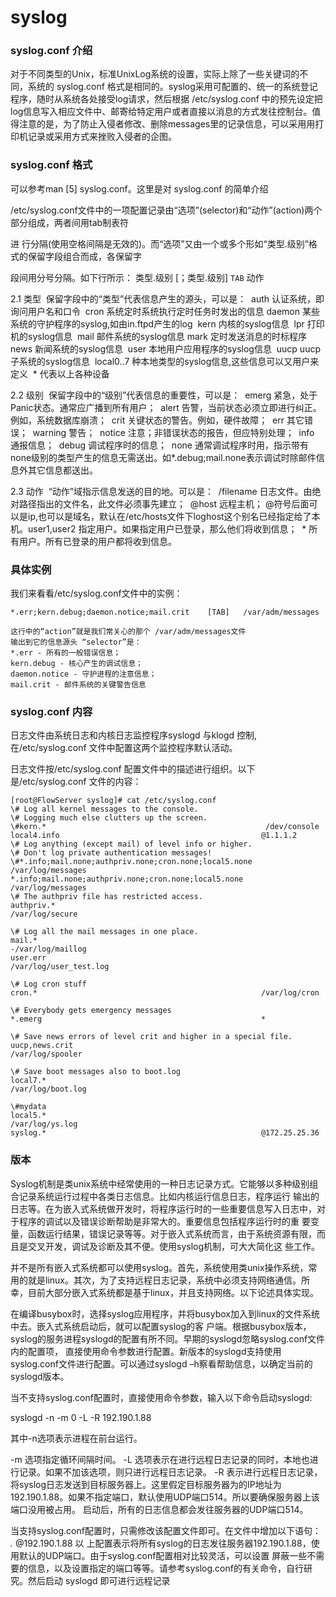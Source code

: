 # syslog

### syslog.conf 介绍

对于不同类型的Unix，标准UnixLog系统的设置，实际上除了一些关键词的不同，系统的 syslog.conf 格式是相同的。syslog采用可配置的、统一的系统登记程序，随时从系统各处接受log请求，然后根据 /etc/syslog.conf 中的预先设定把log信息写入相应文件中、邮寄给特定用户或者直接以消息的方式发往控制台。值得注意的是，为了防止入侵者修改、删除messages里的记录信息，可以采用用打印机记录或采用方式来挫败入侵者的企图。

### syslog.conf 格式

可以参考man [5] syslog.conf。这里是对 syslog.conf 的简单介绍

/etc/syslog.conf文件中的一项配置记录由“选项”(selector)和“动作”(action)两个部分组成，两者间用tab制表符

进 行分隔(使用空格间隔是无效的)。而“选项”又由一个或多个形如“类型.级别”格式的保留字段组合而成，各保留字

段间用分号分隔。如下行所示：
    类型.级别 [；类型.级别] `TAB` 动作

2.1 类型 
​    保留字段中的“类型”代表信息产生的源头，可以是：
​    auth    认证系统，即询问用户名和口令
​    cron    系统定时系统执行定时任务时发出的信息
​    daemon  某些系统的守护程序的syslog,如由in.ftpd产生的log
​    kern    内核的syslog信息
​    lpr     打印机的syslog信息
​    mail    邮件系统的syslog信息
​    mark    定时发送消息的时标程序
​    news    新闻系统的syslog信息
​    user    本地用户应用程序的syslog信息
​    uucp    uucp子系统的syslog信息
​    local0..7 种本地类型的syslog信息,这些信息可以又用户来定义
​    \*       代表以上各种设备

2.2 级别
​    保留字段中的“级别”代表信息的重要性，可以是：
​    emerg   紧急，处于Panic状态。通常应广播到所有用户； 
​    alert   告警，当前状态必须立即进行纠正。例如，系统数据库崩溃； 
​    crit    关键状态的警告。例如，硬件故障； 
​    err     其它错误； 
​    warning 警告； 
​    notice  注意；非错误状态的报告，但应特别处理； 
​    info    通报信息； 
​    debug   调试程序时的信息； 
​    none    通常调试程序时用，指示带有none级别的类型产生的信息无需送出。如*.debug;mail.none表示调试时除邮件信息外其它信息都送出。

2.3 动作
​    “动作”域指示信息发送的目的地。可以是： 
​    /filename   日志文件。由绝对路径指出的文件名，此文件必须事先建立； 
​    @host       远程主机； @符号后面可以是ip,也可以是域名，默认在/etc/hosts文件下loghost这个别名已经指定给了本机。
​    user1,user2 指定用户。如果指定用户已登录，那么他们将收到信息； 
​    \*           所有用户。所有已登录的用户都将收到信息。

### 具体实例

我们来看看/etc/syslog.conf文件中的实例： 

```
*.err;kern.debug;daemon.notice;mail.crit    [TAB]   /var/adm/messages 

这行中的“action”就是我们常关心的那个 /var/adm/messages文件
输出到它的信息源头 “selector”是： 
*.err - 所有的一般错误信息； 
kern.debug - 核心产生的调试信息； 
daemon.notice - 守护进程的注意信息； 
mail.crit - 邮件系统的关键警告信息
```

### syslog.conf 内容

日志文件由系统日志和内核日志监控程序syslogd 与klogd 控制, 在/etc/syslog.conf 文件中配置这两个监控程序默认活动。

日志文件按/etc/syslog.conf 配置文件中的描述进行组织。以下是/etc/syslog.conf 文件的内容：

```shell
[root@FlowServer syslog]# cat /etc/syslog.conf 
\# Log all kernel messages to the console.
\# Logging much else clutters up the screen.
\#kern.*                                                 /dev/console
local4.info                                             @1.1.1.2
\# Log anything (except mail) of level info or higher.
\# Don't log private authentication messages!
\#*.info;mail.none;authpriv.none;cron.none;local5.none  /var/log/messages
*.info;mail.none;authpriv.none;cron.none;local5.none  /var/log/messages
\# The authpriv file has restricted access.
authpriv.*                                              /var/log/secure

\# Log all the mail messages in one place.
mail.*                                                  -/var/log/maillog
user.err                                                /var/log/user_test.log

\# Log cron stuff
cron.*                                                  /var/log/cron

\# Everybody gets emergency messages
*.emerg                                                 *

\# Save news errors of level crit and higher in a special file.
uucp,news.crit                                          /var/log/spooler

\# Save boot messages also to boot.log
local7.*                                                /var/log/boot.log

\#mydata
local5.*                                                /var/log/ys.log
syslog.*                                                @172.25.25.36
```

### 版本

Syslog机制是类unix系统中经常使用的一种日志记录方式。它能够以多种级别组合记录系统运行过程中各类日志信息。比如内核运行信息日志，程序运行 输出的日志等。在为嵌入式系统做开发时，将程序运行时的一些重要信息写入日志中，对于程序的调试以及错误诊断帮助是非常大的。重要信息包括程序运行时的重 要变量，函数运行结果，错误记录等等。对于嵌入式系统而言，由于系统资源有限，而且是交叉开发，调试及诊断及其不便。使用syslog机制，可大大简化这 些工作。

并不是所有嵌入式系统都可以使用syslog。首先，系统使用类unix操作系统，常用的就是linux。其次，为了支持远程日志记录，系统中必须支持网络通信。所幸，目前大部分嵌入式系统都是基于linux，并且支持网络。以下论述具体实现。

在编译busybox时，选择syslog应用程序，并将busybox加入到linux的文件系统中去。嵌入式系统启动后，就可以配置syslog的客 户端。根据busybox版本，syslog的服务进程syslogd的配置有所不同。早期的syslogd忽略syslog.conf文件内的配置项， 直接使用命令参数进行配置。新版本的syslogd支持使用syslog.conf文件进行配置。可以通过syslogd –h察看帮助信息，以确定当前的syslogd版本。

当不支持syslog.conf配置时，直接使用命令参数，输入以下命令启动syslogd:

 syslogd -n -m 0 -L -R 192.190.1.88

其中-n选项表示进程在前台运行。

-m 选项指定循环间隔时间。
-L 选项表示在进行远程日志记录的同时，本地也进行记录。如果不加该选项，则只进行远程日志记录。
-R 表示进行远程日志记录，将syslog日志发送到目标服务器上。这里假定目标服务器为的IP地址为192.190.1.88。如果不指定端口，默认使用UDP端口514。所以要确保服务器上该端口没用被占用。
启动后，所有的日志信息都会发往服务器的UDP端口514。

当支持syslog.conf配置时，只需修改该配置文件即可。在文件中增加以下语句：
*.*    @192.190.1.88
以 上配置表示将所有syslog的日志发往服务器192.190.1.88，使用默认的UDP端口。由于syslog.conf配置相对比较灵活，可以设置 屏蔽一些不需要的信息，以及设置指定的端口等等。请参考syslog.conf的有关命令，自行研究。然后启动 syslogd 即可进行远程记录